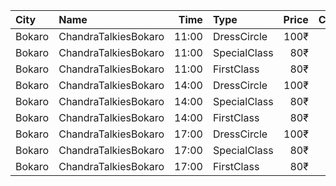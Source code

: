 | City   | Name                 |  Time | Type         | Price | Capacity | Booked |
| :----- | :------------------- | ----: | :----------- | ----: | -------: | -----: |
| Bokaro | ChandraTalkiesBokaro | 11:00 | DressCircle  |  100₹ |      138 |     56 |
| Bokaro | ChandraTalkiesBokaro | 11:00 | SpecialClass |   80₹ |      162 |     75 |
| Bokaro | ChandraTalkiesBokaro | 11:00 | FirstClass   |   80₹ |      100 |    100 |
| Bokaro | ChandraTalkiesBokaro | 14:00 | DressCircle  |  100₹ |      138 |     56 |
| Bokaro | ChandraTalkiesBokaro | 14:00 | SpecialClass |   80₹ |      162 |     75 |
| Bokaro | ChandraTalkiesBokaro | 14:00 | FirstClass   |   80₹ |      100 |    100 |
| Bokaro | ChandraTalkiesBokaro | 17:00 | DressCircle  |  100₹ |      138 |     56 |
| Bokaro | ChandraTalkiesBokaro | 17:00 | SpecialClass |   80₹ |      162 |     75 |
| Bokaro | ChandraTalkiesBokaro | 17:00 | FirstClass   |   80₹ |      100 |    100 |